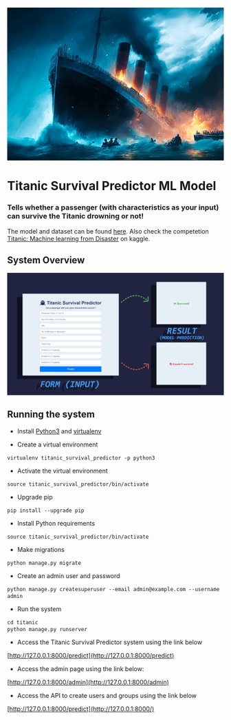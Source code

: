 ![Titanic-sinking](https://github.com/ramonfigueiredo/titanic_survival_predictor_using_django_and_ml/blob/main/titanic_image.png)

# Titanic Survival Predictor ML Model 
### Tells whether a passenger (with characteristics as your input) can survive the Titanic drowning or not!

The model and dataset can be found [here](https://github.com/ramonfigueiredo/titanic_survival_predictor_using_django_and_ml/tree/master/model_and_data).
Also check the competetion [Titanic: Machine learning from Disaster](https://www.kaggle.com/c/titanic) on kaggle.


## System Overview
![System overview](https://github.com/ramonfigueiredo/titanic_survival_predictor_using_django_and_ml/blob/main/system_overview.jpg)


## Running the system

- Install [Python3](https://www.python.org/downloads/) and [virtualenv](https://virtualenv.pypa.io/en/latest/)

- Create a virtual environment
```
virtualenv titanic_survival_predictor -p python3
```

- Activate the virtual environment
```
source titanic_survival_predictor/bin/activate
```

- Upgrade pip
```
pip install --upgrade pip
```

- Install Python requirements
```
source titanic_survival_predictor/bin/activate
```

- Make migrations

```
python manage.py migrate
```

- Create an admin user and password

```
python manage.py createsuperuser --email admin@example.com --username admin
```

- Run the system
```
cd titanic
python manage.py runserver
```

- Access the Titanic Survival Predictor system using the link below

[http://127.0.0.1:8000/predict](http://127.0.0.1:8000/predict)

- Access the admin page using the link below:

[http://127.0.0.1:8000/admin](http://127.0.0.1:8000/admin)

- Access the API to create users and groups using the link below

[http://127.0.0.1:8000/predict](http://127.0.0.1:8000/)
